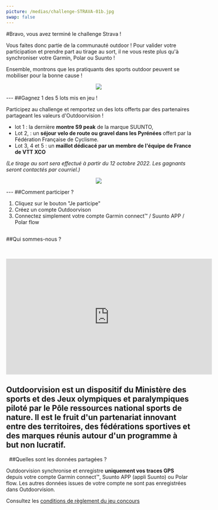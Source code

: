 ```yaml
---
picture: /medias/challenge-STRAVA-01b.jpg
swap: false
---
```


#Bravo, vous avez terminé le challenge Strava !

Vous faites donc partie de la communauté outdoor ! Pour valider votre participation et prendre part au tirage au sort, il ne vous reste plus qu'à synchroniser votre Garmin, Polar ou Suunto !

<participate></participate>

Ensemble, montrons que les pratiquants des sports outdoor peuvent se mobiliser pour la bonne cause !

<p align="center">
  <img src="/medias/challenge-STRAVA-02.jpg">
</p>
---
##Gagnez 1 des 5 lots mis en jeu !

Participez au challenge et remportez un des lots offerts par des partenaires partageant les valeurs d'Outdoorvision !

- lot 1 : la dernière **montre S9 peak** de la marque SUUNTO,
- Lot 2, : un **séjour velo de route ou gravel dans les Pyrénées** offert par la Fédération Française de Cyclisme.
- Lot 3, 4 et 5 : un **maillot dédicacé par un membre de l'équipe de France de VTT XCO**
 
*(Le tirage au sort sera effectué à partir du 12 octobre 2022. Les gagnants seront contactés par courriel.)*

<p align="center">
  <img src="/medias/challenge-STRAVA-03b.jpg">
</p>
---
##Comment participer ?

1. Cliquez sur le bouton "Je participe"
2. Créez un compte Outdoorvison
3. Connectez simplement votre compte Garmin connect™ / Suunto APP / Polar flow


<participate></participate>
---
##Qui sommes-nous ?

&nbsp;
<p align="center">
<iframe width="560" height="315" src="https://www.youtube.com/embed/Sua7VDlhBs4" title="YouTube video player" frameborder="0" allow="accelerometer; autoplay; clipboard-write; encrypted-media; gyroscope; picture-in-picture" allowfullscreen></iframe>
</p>

Outdoorvision est un **dispositif du Ministère des sports et des Jeux olympiques et paralympiques** piloté par le Pôle ressources national sports de nature. Il est le fruit d'un partenariat innovant entre des territoires, des fédérations sportives et des marques réunis autour d'un **programme à but non lucratif**. 
---
&nbsp;
##Quelles sont les données partagées ?

Outdoorvision synchronise et enregistre **uniquement vos traces GPS** depuis votre compte Garmin connect™, Suunto APP (appli Suunto) ou Polar flow. Les autres données issues de votre compte ne sont pas enregistrées dans Outdoorvision.

Consultez les [conditions de règlement du jeu concours](/medias/Règlement_Jeu_Concours_Challenge_OutdoorvisionxFFCO.pdf)
<participate></participate>
